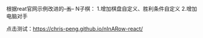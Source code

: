 根据reat官网示例改进的~~-五-~~ N子棋：
1.增加棋盘自定义、胜利条件自定义
2.增加电脑对手

点击测试：https://chris-peng.github.io/nInARow-react/
